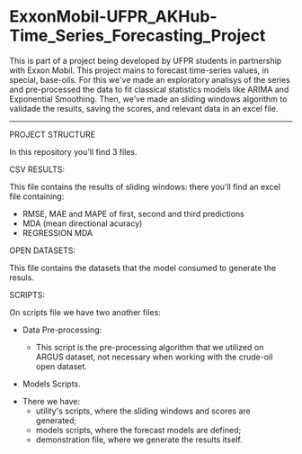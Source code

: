 # ExxonMobil-UFPR_AKHub-Time_Series_Forecasting_Project
This is part of a project being developed by UFPR students in partnership with Exxon Mobil. This project mains to forecast time-series values, in special, base-oils.
For this we've made an exploratory analisys of the series and pre-processed the data to fit classical statistics models like ARIMA and Exponential Smoothing.
Then, we've made an sliding windows algorithm to validade the results, saving the scores, and relevant data in an excel file.

---------------------------------------------------------------------------------------------------------------------------------------------------------------
PROJECT STRUCTURE

In this repository you'll find 3 files.

CSV RESULTS:

This file contains the results of sliding windows: there you'll find an excel file containing:
  - RMSE, MAE and MAPE of first, second and third predictions
  - MDA (mean directional acuracy)
  - REGRESSION MDA

OPEN DATASETS:

This file contains the datasets that the model consumed to generate the resuls.

SCRIPTS:

On scripts file we have two another files:

  - Data Pre-processing:
      * This script is the pre-processing algorithm that we utilized on ARGUS dataset, not necessary when working with the crude-oil open dataset.
   
  -  Models Scripts.
  *  There we have:
      - utility's scripts, where the sliding windows and scores are generated;
      - models scripts, where the forecast models are defined;
      - demonstration file, where we generate the results itself.
